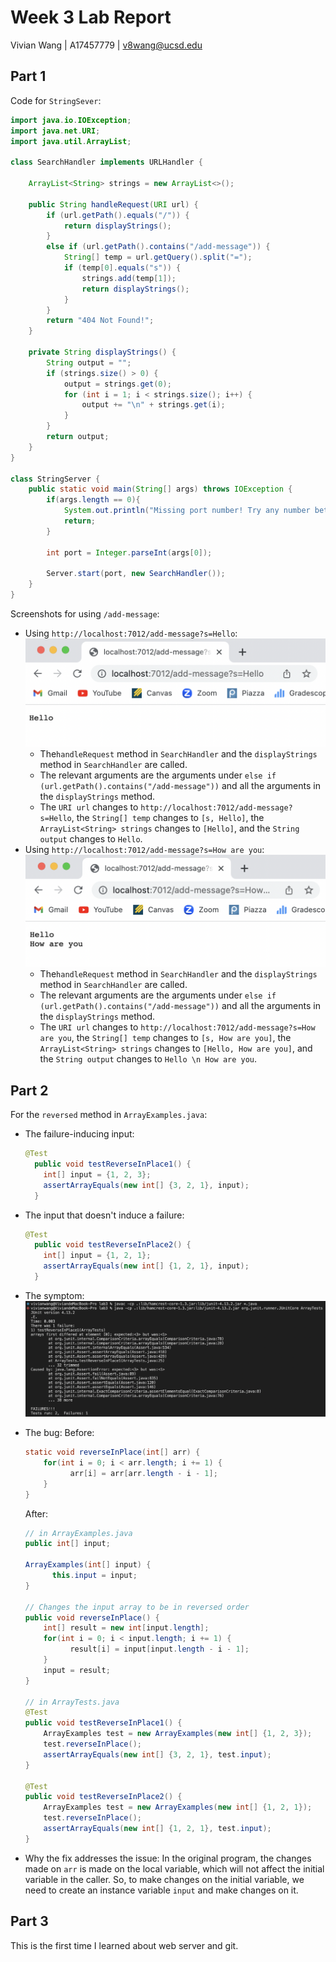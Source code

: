 # Week 3 Lab Report

Vivian Wang | A17457779 | v8wang@ucsd.edu

## Part 1

Code for `StringSever`:

```java
import java.io.IOException;
import java.net.URI;
import java.util.ArrayList;

class SearchHandler implements URLHandler {

    ArrayList<String> strings = new ArrayList<>();

    public String handleRequest(URI url) {
        if (url.getPath().equals("/")) {
            return displayStrings();
        }
        else if (url.getPath().contains("/add-message")) {
            String[] temp = url.getQuery().split("=");
            if (temp[0].equals("s")) {
                strings.add(temp[1]);
                return displayStrings();
            }
        }
        return "404 Not Found!";
    }

    private String displayStrings() {
        String output = "";
        if (strings.size() > 0) {
            output = strings.get(0);
            for (int i = 1; i < strings.size(); i++) {
                output += "\n" + strings.get(i);
            }
        }
        return output;
    }
}

class StringServer {
    public static void main(String[] args) throws IOException {
        if(args.length == 0){
            System.out.println("Missing port number! Try any number between 1024 to 49151");
            return;
        }

        int port = Integer.parseInt(args[0]);

        Server.start(port, new SearchHandler());
    }
}
```

Screenshots for using `/add-message`:

* Using `http://localhost:7012/add-message?s=Hello`:
  ![week1-part1-1](lab-report-images/week3-part1-1.png)
  * The`handleRequest` method in `SearchHandler` and the `displayStrings` method in `SearchHandler` are called.
  * The relevant arguments are the arguments under `else if (url.getPath().contains("/add-message"))`  and all the arguments in the `displayStrings` method.
  * The `URI url` changes to `http://localhost:7012/add-message?s=Hello`, the `String[] temp` changes to `[s, Hello]`, the `ArrayList<String> strings` changes to `[Hello]`, and the `String output` changes to `Hello`.
* Using `http://localhost:7012/add-message?s=How are you`:
  ![week1-part1-1](lab-report-images/week3-part1-2.png)
  * The`handleRequest` method in `SearchHandler` and the `displayStrings` method in `SearchHandler` are called.
  * The relevant arguments are the arguments under `else if (url.getPath().contains("/add-message"))`  and all the arguments in the `displayStrings` method.
  * The `URI url` changes to `http://localhost:7012/add-message?s=How are you`, the `String[] temp` changes to `[s, How are you]`, the `ArrayList<String> strings` changes to `[Hello, How are you]`, and the `String output` changes to `Hello \n How are you`.

## Part 2

For the `reversed` method in `ArrayExamples.java`:

* The failure-inducing input:
  ```java
  @Test
    public void testReverseInPlace1() {
      int[] input = {1, 2, 3};
      assertArrayEquals(new int[] {3, 2, 1}, input);
    }
  ```

* The input that doesn't induce a failure:
  ```java
  @Test
    public void testReverseInPlace2() {
      int[] input = {1, 2, 1};
      assertArrayEquals(new int[] {1, 2, 1}, input);
    }
  ```

* The symptom:
  ![week1-part1-1](lab-report-images/week3-part2.png)

* The bug:
  Before:

  ```java
  static void reverseInPlace(int[] arr) {
      for(int i = 0; i < arr.length; i += 1) {
      		arr[i] = arr[arr.length - i - 1];
      }
  }
  ```

  After:

  ```java
  // in ArrayExamples.java
  public int[] input;
  
  ArrayExamples(int[] input) {
  		this.input = input;
  }
  
  // Changes the input array to be in reversed order
  public void reverseInPlace() {
      int[] result = new int[input.length];
      for(int i = 0; i < input.length; i += 1) {
    	    result[i] = input[input.length - i - 1];
      }
      input = result;
  }
  
  // in ArrayTests.java
  @Test
  public void testReverseInPlace1() {
  	  ArrayExamples test = new ArrayExamples(new int[] {1, 2, 3});
      test.reverseInPlace();
      assertArrayEquals(new int[] {3, 2, 1}, test.input);
  }
  
  @Test
  public void testReverseInPlace2() {
      ArrayExamples test = new ArrayExamples(new int[] {1, 2, 1});
      test.reverseInPlace();
      assertArrayEquals(new int[] {1, 2, 1}, test.input);
  }
  ```

* Why the fix addresses the issue:
  In the original program, the changes made on `arr` is made on the local variable, which will not affect the initial variable in the caller. So, to make changes on the initial variable, we need to create an instance variable `input` and make changes on it.

## Part 3

This is the first time I learned about web server and git. 